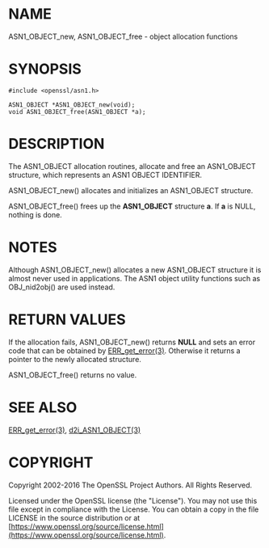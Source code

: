 # NAME

ASN1\_OBJECT\_new, ASN1\_OBJECT\_free - object allocation functions

# SYNOPSIS

    #include <openssl/asn1.h>

    ASN1_OBJECT *ASN1_OBJECT_new(void);
    void ASN1_OBJECT_free(ASN1_OBJECT *a);

# DESCRIPTION

The ASN1\_OBJECT allocation routines, allocate and free an
ASN1\_OBJECT structure, which represents an ASN1 OBJECT IDENTIFIER.

ASN1\_OBJECT\_new() allocates and initializes an ASN1\_OBJECT structure.

ASN1\_OBJECT\_free() frees up the **ASN1\_OBJECT** structure **a**.
If **a** is NULL, nothing is done.

# NOTES

Although ASN1\_OBJECT\_new() allocates a new ASN1\_OBJECT structure it
is almost never used in applications. The ASN1 object utility functions
such as OBJ\_nid2obj() are used instead.

# RETURN VALUES

If the allocation fails, ASN1\_OBJECT\_new() returns **NULL** and sets an error
code that can be obtained by [ERR\_get\_error(3)](http://man.he.net/man3/ERR_get_error).
Otherwise it returns a pointer to the newly allocated structure.

ASN1\_OBJECT\_free() returns no value.

# SEE ALSO

[ERR\_get\_error(3)](http://man.he.net/man3/ERR_get_error), [d2i\_ASN1\_OBJECT(3)](http://man.he.net/man3/d2i_ASN1_OBJECT)

# COPYRIGHT

Copyright 2002-2016 The OpenSSL Project Authors. All Rights Reserved.

Licensed under the OpenSSL license (the "License").  You may not use
this file except in compliance with the License.  You can obtain a copy
in the file LICENSE in the source distribution or at
[https://www.openssl.org/source/license.html](https://www.openssl.org/source/license.html).
